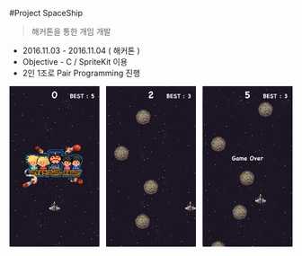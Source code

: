 #Project SpaceShip

> 해커톤을 통한 개임 개발

- 2016.11.03 - 2016.11.04 ( 해커톤 )
- Objective - C / SpriteKit 이용
- 2인 1조로 Pair Programming 진행 

<img src="https://github.com/jakouk/hackerton/blob/master/spaceship.png">
